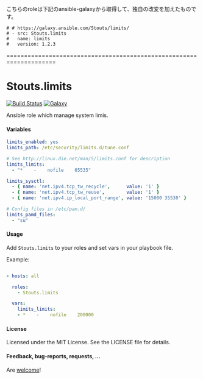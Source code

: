 こちらのroleは下記のansible-galaxyから取得して、独自の改変を加えたものです。

```
# # https://galaxy.ansible.com/Stouts/limits/
# - src: Stouts.limits
#   name: limits
#   version: 1.2.3
```
====================================================================

Stouts.limits
=============

[![Build Status](http://img.shields.io/travis/Stouts/Stouts.limits.svg?style=flat-square)](https://travis-ci.org/Stouts/Stouts.limits)
[![Galaxy](http://img.shields.io/badge/galaxy-Stouts.limits-blue.svg?style=flat-square)](https://galaxy.ansible.com/list#/roles/954)

Ansible role which manage system limis.

#### Variables

```yaml
limits_enabled: yes
limits_path: /etc/security/limits.d/tune.conf

# See http://linux.die.net/man/5/limits.conf for description
limits_limits:
  - "*    -    nofile    65535"

limits_sysctl:
  - { name: 'net.ipv4.tcp_tw_recycle',      value: '1' }
  - { name: 'net.ipv4.tcp_tw_reuse',        value: '1' }
  - { name: 'net.ipv4.ip_local_port_range', value: '15000 35530' }

# Config files in /etc/pam.d/
limits_pamd_files:
  - "su"
```

#### Usage

Add `Stouts.limits` to your roles and set vars in your playbook file.

Example:

```yaml

- hosts: all

  roles:
    - Stouts.limits

  vars:
    limits_limits:
    - *    -    nofile    200000
```

#### License

Licensed under the MIT License. See the LICENSE file for details.

#### Feedback, bug-reports, requests, ...

Are [welcome](https://github.com/Stouts/Stouts.limits/issues)!
